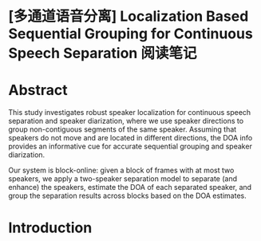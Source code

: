 # [多通道语音分离] Localization Based Sequential Grouping for Continuous Speech Separation 阅读笔记

# Abstract
This study investigates robust speaker localization for continuous speech separation and speaker diarization, where we use speaker directions to group non-contiguous segments of the same speaker. Assuming that speakers do not move and are located in different directions, the DOA info provides an informative cue for accurate sequential grouping and speaker diarization.

Our system is block-online: given a block of frames with at most two speakers, we apply a two-speaker separation model to separate (and enhance) the speakers, estimate the DOA of each separated speaker, and group the separation results across blocks based on the DOA estimates.

# Introduction
